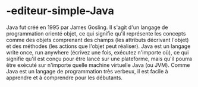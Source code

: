 # -editeur-simple-Java
Java fut créé en 1995 par James Gosling. Il s'agit d'un langage de programmation orienté objet, ce qui signifie qu'il représente les concepts comme des objets comprenant des champs (les attributs décrivant l'objet) et des méthodes (les actions que l'objet peut réaliser). Java est un langage write once, run anywhere (écrivez une fois, exécutez n'importe où), ce qui signifie qu'il est conçu pour être lancé sur une plateforme, mais qu'il pourra être exécuté sur n'importe quelle machine virtuelle Java (ou JVM). Comme Java est un langage de programmation très verbeux, il est facile à apprendre et à comprendre pour les débutants.

